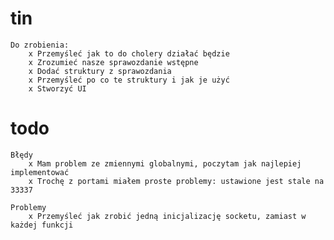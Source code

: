 tin
===

	Do zrobienia:
		x Przemyśleć jak to do cholery działać będzie
		x Zrozumieć nasze sprawozdanie wstępne
		x Dodać struktury z sprawozdania
		x Przemyśleć po co te struktury i jak je użyć
		x Stworzyć UI

todo
===

	Błędy
		x Mam problem ze zmiennymi globalnymi, poczytam jak najlepiej implementować
		x Trochę z portami miałem proste problemy: ustawione jest stale na 33337
	
	Problemy
		x Przemyśleć jak zrobić jedną inicjalizację socketu, zamiast w każdej funkcji
		
